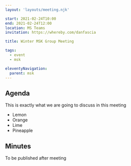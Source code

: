 ```yaml
---
layout: 'layouts/meeting.njk'

start: 2021-02-24T10:00
end: 2021-02-24T12:00
location: MS Teams
invitation: https://whereby.com/danfascia

title: Winter MSK Group Meeting

tags:
  - event
  - msk

eleventyNavigation:
  parent: msk
---
```


## Agenda

This is exactly what we are going to discuss in this meeting

* Lemon
* Orange
* Lime
* Pineapple

## Minutes

To be published after meeting